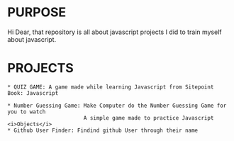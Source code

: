 # PURPOSE
Hi Dear, that repository is all about javascript projects I did to train myself about javascript.

# PROJECTS
    * QUIZ GAME: A game made while learning Javascript from Sitepoint Book: Javascript

    * Number Guessing Game: Make Computer do the Number Guessing Game for you to watch
                            A simple game made to practice Javascript <i>Objects</i>
    * Github User Finder: Findind github User through their name

